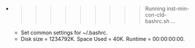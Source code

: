 * >>>>>>>>> Running inst-min-con-cld-bashrc.sh ...
  * Set common settings for ~/.bashrc.
  * Disk size = 1234792K. Space Used = 40K. Runtime = 00:00:00:00.
